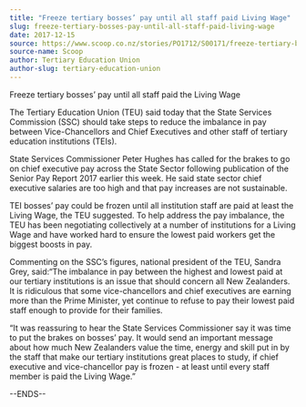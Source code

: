 ```yaml
---
title: "Freeze tertiary bosses’ pay until all staff paid Living Wage"
slug: freeze-tertiary-bosses-pay-until-all-staff-paid-living-wage
date: 2017-12-15
source: https://www.scoop.co.nz/stories/PO1712/S00171/freeze-tertiary-bosses-pay-until-all-staff-paid-living-wage.htm
source-name: Scoop
author: Tertiary Education Union
author-slug: tertiary-education-union
---
```


<p>Freeze tertiary bosses’ pay until all staff paid the
Living Wage</p>

<p>The Tertiary Education Union (TEU) said
today that the State Services Commission (SSC) should take
steps to reduce the imbalance in pay between
Vice-Chancellors and Chief Executives and other staff of
tertiary education institutions (TEIs).</p>

<p>State Services
Commissioner Peter Hughes has called for the brakes to go on
chief executive pay across the State Sector following
publication of the Senior Pay Report 2017 earlier this
week. He said state sector chief executive salaries are too
high and that pay increases are not sustainable.</p>

<p>TEI
bosses’ pay could be frozen until all institution staff
are paid at least the Living Wage, the TEU suggested. To
help address the pay imbalance, the TEU has been negotiating
collectively at a number of institutions for a Living Wage
and have worked hard to ensure the lowest paid workers get
the biggest boosts in pay.</p>

<p>Commenting on the SSC’s
figures, national president of the TEU, Sandra Grey,
said:“The imbalance in pay between the highest and lowest
paid at our tertiary institutions is an issue that should
concern all New Zealanders. It is ridiculous that some
vice-chancellors and chief executives are earning more than
the Prime Minister, yet continue to refuse to pay their
lowest paid staff enough to provide for their
families.</p>

<p>“It was reassuring to hear the State Services
Commissioner say it was time to put the brakes on bosses’
pay. It would send an important message about how much New
Zealanders value the time, energy and skill put in by the
staff that make our tertiary institutions great places to
study, if chief executive and vice-chancellor pay is frozen
- at least until every staff member is paid the Living
Wage.”</p>

<p>--ENDS--</p>